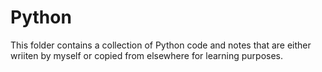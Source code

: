 # Python

This folder contains a collection of Python code and notes that are either wriiten by myself or copied from elsewhere for learning purposes. 
